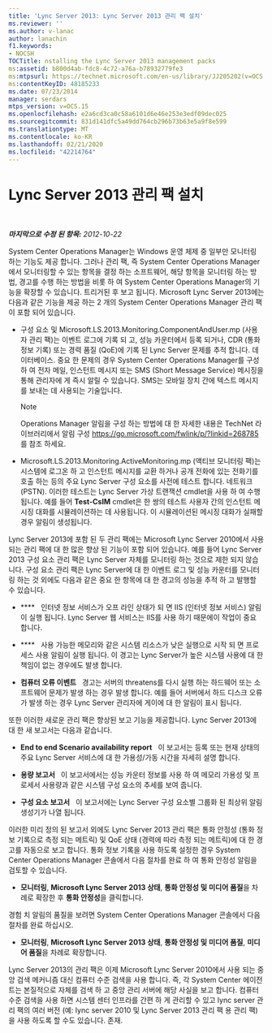 ```yaml
---
title: 'Lync Server 2013: Lync Server 2013 관리 팩 설치'
ms.reviewer: ''
ms.author: v-lanac
author: lanachin
f1.keywords:
- NOCSH
TOCTitle: nstalling the Lync Server 2013 management packs
ms:assetid: b800d4ab-fdc8-4c72-a76a-b78932779fe3
ms:mtpsurl: https://technet.microsoft.com/en-us/library/JJ205202(v=OCS.15)
ms:contentKeyID: 48185233
ms.date: 07/23/2014
manager: serdars
mtps_version: v=OCS.15
ms.openlocfilehash: e2a6cd3ca0c58a6101d6e46e253e3edf09dec025
ms.sourcegitcommit: 831d141dfc5a49dd764cb296b73b63e5a9f8e599
ms.translationtype: MT
ms.contentlocale: ko-KR
ms.lasthandoff: 02/21/2020
ms.locfileid: "42214764"
---
```

<div data-xmlns="http://www.w3.org/1999/xhtml">

<div class="topic" data-xmlns="http://www.w3.org/1999/xhtml" data-msxsl="urn:schemas-microsoft-com:xslt" data-cs="https://msdn.microsoft.com/">

<div data-asp="https://msdn2.microsoft.com/asp">

# <a name="installing-the-lync-server-2013-management-packs"></a>Lync Server 2013 관리 팩 설치

</div>

<div id="mainSection">

<div id="mainBody">

<span> </span>

_**마지막으로 수정 된 항목:** 2012-10-22_

System Center Operations Manager는 Windows 운영 체제 중 일부만 모니터링 하는 기능도 제공 합니다. 그러나 관리 팩, 즉 System Center Operations Manager에서 모니터링할 수 있는 항목을 결정 하는 소프트웨어, 해당 항목을 모니터링 하는 방법, 경고를 수행 하는 방법을 비롯 하 여 System Center Operations Manager의 기능을 확장할 수 있습니다. 트리거된 후 보고 됩니다. Microsoft Lync Server 2013에는 다음과 같은 기능을 제공 하는 2 개의 System Center Operations Manager 관리 팩이 포함 되어 있습니다.

  - 구성 요소 및 Microsoft.LS.2013.Monitoring.ComponentAndUser.mp (사용자 관리 팩)는 이벤트 로그에 기록 되 고, 성능 카운터에서 등록 되거나, CDR (통화 정보 기록) 또는 경력 품질 (QoE)에 기록 된 Lync Server 문제를 추적 합니다. 데이터베이스. 중요 한 문제의 경우 System Center Operations Manager를 구성 하 여 전자 메일, 인스턴트 메시지 또는 SMS (Short Message Service) 메시징을 통해 관리자에 게 즉시 알릴 수 있습니다. SMS는 모바일 장치 간에 텍스트 메시지를 보내는 데 사용되는 기술입니다.
    
    <div>
    

    > [!NOTE]  
    > Operations Manager 알림을 구성 하는 방법에 대 한 자세한 내용은 TechNet 라이브러리에서 알림 구성 <A class=uri href="https://go.microsoft.com/fwlink/p/?linkid=268785">https://go.microsoft.com/fwlink/p/?linkid=268785</A>를 참조 하세요.

    
    </div>

  - Microsoft.LS.2013.Monitoring.ActiveMonitoring.mp (액티브 모니터링 팩)는 시스템에 로그온 하 고 인스턴트 메시지를 교환 하거나 공개 전화에 있는 전화기를 호출 하는 등의 주요 Lync Server 구성 요소를 사전에 테스트 합니다. 네트워크 (PSTN). 이러한 테스트는 Lync Server 가상 트랜잭션 cmdlet을 사용 하 여 수행 됩니다. 예를 들어 **Test-CsIM** cmdlet은 한 쌍의 테스트 사용자 간의 인스턴트 메시징 대화를 시뮬레이션하는 데 사용됩니다. 이 시뮬레이션된 메시징 대화가 실패할 경우 알림이 생성됩니다.

Lync Server 2013에 포함 된 두 관리 팩에는 Microsoft Lync Server 2010에서 사용 되는 관리 팩에 대 한 많은 향상 된 기능이 포함 되어 있습니다. 예를 들어 Lync Server 2013 구성 요소 관리 팩은 Lync Server 자체를 모니터링 하는 것으로 제한 되지 않습니다. 구성 요소 관리 팩은 Lync Server에 대 한 이벤트 로그 및 성능 카운터를 모니터링 하는 것 외에도 다음과 같은 중요 한 항목에 대 한 경고의 성능을 추적 하 고 발행할 수 있습니다.

  - ****   인터넷 정보 서비스가 오프 라인 상태가 되 면 IIS (인터넷 정보 서비스) 알림이 실행 됩니다. Lync Server 웹 서비스는 IIS를 사용 하기 때문에이 작업이 중요 합니다.

  - ****   사용 가능한 메모리와 같은 시스템 리소스가 낮은 실행으로 시작 되 면 프로세스 사용 알림이 실행 됩니다. 이 경고는 Lync Server가 높은 시스템 사용에 대 한 책임이 없는 경우에도 발생 합니다.

  - **컴퓨터 오류 이벤트**   경고는 서버의 threatens를 다시 실행 하는 하드웨어 또는 소프트웨어 문제가 발생 하는 경우 발생 합니다. 예를 들어 서버에서 하드 디스크 오류가 발생 하는 경우 Lync Server 관리자에 게이에 대 한 알림이 표시 됩니다.

또한 이러한 새로운 관리 팩은 향상된 보고 기능을 제공합니다. Lync Server 2013에 대 한 새 보고서는 다음과 같습니다.

  - **End to end Scenario availability report**   이 보고서는 등록 또는 현재 상태의 주요 Lync Server 서비스에 대 한 가용성/가동 시간을 자세히 설명 합니다.

  - **용량 보고서**   이 보고서에서는 성능 카운터 정보를 사용 하 여 메모리 가용성 및 프로세서 사용량과 같은 시스템 구성 요소의 추세를 보여 줍니다.

  - **구성 요소 보고서**   이 보고서에는 Lync Server 구성 요소별 그룹화 된 최상위 알림 생성기가 나열 됩니다.

이러한 미리 정의 된 보고서 외에도 Lync Server 2013 관리 팩은 통화 안정성 (통화 정보 기록으로 측정 되는 메트릭) 및 QoE 상태 (경력에 따라 측정 되는 메트릭)에 대 한 경고를 자동으로 보고 합니다. 통화 정보 기록을 사용 하도록 설정한 경우 System Center Operations Manager 콘솔에서 다음 절차를 완료 하 여 통화 안정성 알림을 검토할 수 있습니다.

  - **모니터링**, **Microsoft Lync Server 2013 상태**, **통화 안정성 및 미디어 품질**을 차례로 확장한 후 **통화 안정성**을 클릭합니다.

경험 치 알림의 품질을 보려면 System Center Operations Manager 콘솔에서 다음 절차를 완료 하십시오.

  - **모니터링**, **Microsoft Lync Server 2013 상태**, **통화 안정성 및 미디어 품질**, **미디어 품질**을 차례로 확장합니다.

Lync Server 2013의 관리 팩은 이제 Microsoft Lync Server 2010에서 사용 되는 중앙 검색 메커니즘 대신 컴퓨터 수준 검색을 사용 합니다. 즉, 각 System Center 에이전트는 본질적으로 자체를 검색 하 고 중앙 관리 서버에 해당 사실을 보고 합니다. 컴퓨터 수준 검색을 사용 하면 시스템 센터 인프라를 간편 하 게 관리할 수 있고 lync server 관리 팩의 여러 버전 (예: lync server 2010 및 Lync Server 2013 관리 팩 용 관리 팩)을 사용 하도록 할 수도 있습니다. 존재.

</div>

<span> </span>

</div>

</div>

</div>

